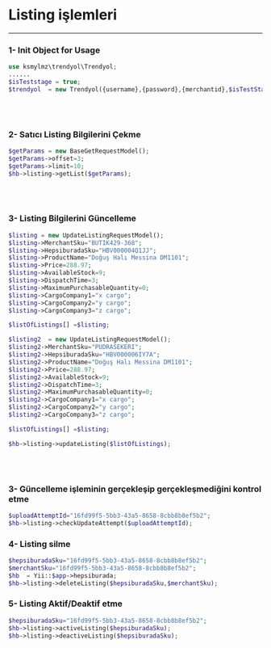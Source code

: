 # Listing işlemleri 
_________________


### 1- Init Object for Usage

````php
use ksmylmz\trendyol\Trendyol;
......
$isTeststage = true;
$trendyol  = new Trendyol({username},{password},{merchantid},$isTestStage);
````
<br/>
<br/>

### 2- Satıcı Listing Bilgilerini Çekme

```php
$getParams = new BaseGetRequestModel();
$getParams->offset=3;
$getParams->limit=10;
$hb->listing->getList($getParams);
```
<br/>
<br/>

### 3- Listing Bilgilerini Güncelleme

```php
$listing = new UpdateListingRequestModel();
$listing->MerchantSku="BUTIK429-368";
$listing->HepsiburadaSku="HBV000004Q1JJ";
$listing->ProductName="Doğuş Halı Messina DM1101";
$listing->Price=288.97;
$listing->AvailableStock=9;
$listing->DispatchTime=3;
$listing->MaximumPurchasableQuantity=0;
$listing->CargoCompany1="x cargo";
$listing->CargoCompany2="y cargo";
$listing->CargoCompany3="z cargo";

$listOfListings[] =$listing;

$listing2  = new UpdateListingRequestModel();
$listing2->MerchantSku="PUDRASEKERI";
$listing2->HepsiburadaSku="HBV000006IY7A";
$listing2->ProductName="Doğuş Halı Messina DM1101";
$listing2->Price=288.97;
$listing2->AvailableStock=9;
$listing2->DispatchTime=3;
$listing2->MaximumPurchasableQuantity=0;
$listing2->CargoCompany1="x cargo";
$listing2->CargoCompany2="y cargo";
$listing2->CargoCompany3="z cargo";

$listOfListings[] =$listing;

$hb->listing->updateListing($listOfListings);
```
<br/>
<br/>

### 3- Güncelleme işleminin gerçekleşip gerçekleşmediğini kontrol etme

```php
$uploadAttemptId="16fd99f5-5bb3-43a5-8658-8cbb8b8ef5b2";
$hb->listing->checkUpdateAttempt($uploadAttemptId);

```

### 4- Listing silme

```php
$hepsiburadaSku="16fd99f5-5bb3-43a5-8658-8cbb8b8ef5b2";
$merchantSku="16fd99f5-5bb3-43a5-8658-8cbb8b8ef5b2";
$hb  = Yii::$app->hepsiburada;
$hb->listing->deleteListing($hepsiburadaSku,$merchantSku);
```

### 5- Listing Aktif/Deaktif etme

```php
$hepsiburadaSku="16fd99f5-5bb3-43a5-8658-8cbb8b8ef5b2";
$hb->listing->activeListing($hepsiburadaSku);
$hb->listing->deactiveListing($hepsiburadaSku);
```